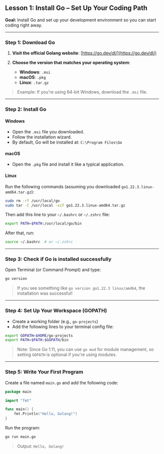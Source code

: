 ## **Lesson 1: Install Go – Set Up Your Coding Path**

**Goal:** Install Go and set up your development environment so you can start coding right away.

---

### **Step 1: Download Go**

1. **Visit the official Golang website**:
   [https://go.dev/dl/](https://go.dev/dl/)

2. **Choose the version that matches your operating system**:

   * **Windows**: `.msi`
   * **macOS**: `.pkg`
   * **Linux**: `.tar.gz`

> Example: If you're using 64-bit Windows, download the `.msi` file.

---

### **Step 2: Install Go**

#### **Windows**

* Open the `.msi` file you downloaded.
* Follow the installation wizard.
* By default, Go will be installed at: `C:\Program Files\Go`

#### **macOS**

* Open the `.pkg` file and install it like a typical application.

#### **Linux**

Run the following commands (assuming you downloaded `go1.22.3.linux-amd64.tar.gz`):

```bash
sudo rm -rf /usr/local/go
sudo tar -C /usr/local -xzf go1.22.3.linux-amd64.tar.gz
```

Then add this line to your `~/.bashrc` or `~/.zshrc` file:

```bash
export PATH=$PATH:/usr/local/go/bin
```

After that, run:

```bash
source ~/.bashrc  # or ~/.zshrc
```

---

### **Step 3: Check if Go is installed successfully**

Open Terminal (or Command Prompt) and type:

```bash
go version
```

> If you see something like `go version go1.22.3 linux/amd64`, the installation was successful!

---

### **Step 4: Set Up Your Workspace (GOPATH)**

* Create a working folder (e.g., `go-projects`)
* Add the following lines to your terminal config file:

```bash
export GOPATH=$HOME/go-projects
export PATH=$PATH:$GOPATH/bin
```

> Note: Since Go 1.11, you can use `go mod` for module management, so setting `GOPATH` is optional if you're using modules.

---

### **Step 5: Write Your First Program**

Create a file named `main.go` and add the following code:

```go
package main

import "fmt"

func main() {
    fmt.Println("Hello, Golang!")
}
```

Run the program:

```bash
go run main.go
```

> Output: `Hello, Golang!`

